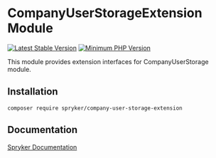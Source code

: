 # CompanyUserStorageExtension Module
[![Latest Stable Version](https://poser.pugx.org/spryker/company-user-storage-extension/v/stable.svg)](https://packagist.org/packages/spryker/company-user-storage-extension)
[![Minimum PHP Version](https://img.shields.io/badge/php-%3E%3D%208.1-8892BF.svg)](https://php.net/)

This module provides extension interfaces for CompanyUserStorage module.

## Installation

```
composer require spryker/company-user-storage-extension
```

## Documentation

[Spryker Documentation](https://docs.spryker.com)
